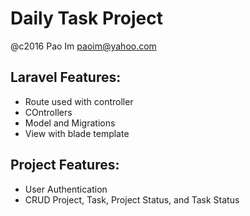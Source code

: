 # Daily Task Project
@c2016
Pao Im
paoim@yahoo.com

## Laravel Features:
- Route used with controller
- COntrollers
- Model and Migrations
- View with blade template

## Project Features:
- User Authentication
- CRUD Project, Task, Project Status, and Task Status